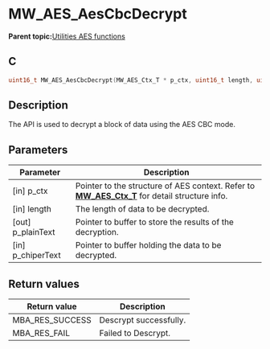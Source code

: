 # MW\_AES\_AesCbcDecrypt

**Parent topic:**[Utilities AES functions](GUID-7B7D0D59-AB7F-4C52-9D59-C189767883E0.md)

## C

```c
uint16_t MW_AES_AesCbcDecrypt(MW_AES_Ctx_T * p_ctx, uint16_t length, uint8_t *p_plainText, uint8_t *p_chiperText);
```

## Description

The API is used to decrypt a block of data using the AES CBC mode.

## Parameters

|Parameter|Description|
|---------|-----------|
|\[in\] p\_ctx|Pointer to the structure of AES context. Refer to **[MW\_AES\_Ctx\_T](GUID-09C92594-E0A7-4C40-9850-F08D64E6BD52.md)** for detail structure info.|
|\[in\] length|The length of data to be decrypted.|
|\[out\] p\_plainText|Pointer to buffer to store the results of the decryption.|
|\[in\] p\_chiperText|Pointer to buffer holding the data to be decrypted.|

## Return values

|Return value|Description|
|------------|-----------|
|MBA\_RES\_SUCCESS|Descrypt successfully.|
|MBA\_RES\_FAIL|Failed to Descrypt.|

